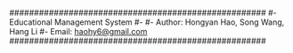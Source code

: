 
####################################################
#-        Educational Management System
#-
#- Author: Hongyan Hao, Song Wang, Hang Li 
#- Email: haohy6@gmail.com
####################################################
